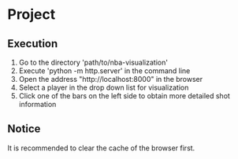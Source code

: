# Project

## Execution
1. Go to the directory 'path/to/nba-visualization'
2. Execute 'python -m  http.server' in the command line
3. Open the address "http://localhost:8000" in the browser
4. Select a player in the drop down list for visualization
5. Click one of the bars on the left side to obtain more detailed shot information 

## Notice
It is recommended to clear the cache of the browser first.
